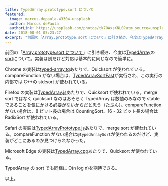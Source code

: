 ```yaml
---
title: TypedArray.prototype.sort について
featured:
  image: marcus-depaula-43304-unsplash
  author: Marcus dePaula
  authorLink: https://unsplash.com/photos/tk7OAxsXNL0?utm_source=unsplash&utm_medium=referral&utm_content=creditCopyText
date: 2018-08-01 05:23:27
excerpt: "前回の「Array.prototype.sort について」に引き続き、今度はTypedArrayのsortについて。実装は別だけど対応は基本的に同じなので簡単に。"
---
```


前回の「[Array.prototype.sort について](https://memolog.org/2018/about-array-prototype-sort.html)」に引き続き、今度は[TypedArray](https://developer.mozilla.org/ja/docs/Web/JavaScript/Reference/Global_Objects/TypedArray)の[sort](https://developer.mozilla.org/ja/docs/Web/JavaScript/Reference/Global_Objects/TypedArray/sort)について。実装は別だけど対応は基本的に同じなので簡単に。

Chrome の実装は[typed-array.tq](https://github.com/v8/v8/blob/master/src/builtins/typed-array.tq#L257)あたりで、Quicksort が使われている。compareFunction がない場合は、[TypedArraySortFast](https://github.com/v8/v8/blob/master/src/runtime/runtime-typedarray.cc#L107)が実行され、この実行の内部では C++の std:sort が使われている。

Firefox の実装は[TypedArray.js](https://github.com/mozilla/gecko-dev/blob/master/js/src/builtin/TypedArray.js#L1159)あたりで、Quicksort が使われている。merge sort ではなく quicksort なのはおそらく TypedArray は数値のみなので stable であることを気にかける必要がないからだと思う（たぶん）。compareFunction がない場合は、8 ビット長の場合は CountingSort、16・32 ビット長の場合は RadixSort が使われている。

Safari の実装は[TypedArrayPrototype.js](https://github.com/WebKit/webkit/blob/master/Source/JavaScriptCore/builtins/TypedArrayPrototype.js#L190)あたりで、merge sort が使われている。compareFunction がない場合は`@typedArraySort`が使われるのだけど、実装がどこにあるのか見つけられなかった。

Microsoft Edge の実装は[TypedArray.cpp](https://github.com/Microsoft/ChakraCore/blob/17dbf40e9470022795d912bc207a10cfc64ff7e2/lib/Runtime/Library/TypedArray.cpp#L2444)あたりで、Quicksort が使われている。

TypedArray の sort でも同様に O(n log n)を期待できる。

以上。
